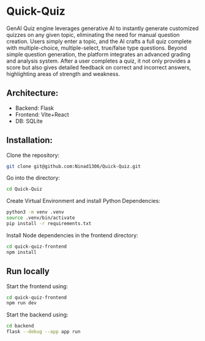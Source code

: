 # Quick-Quiz

GenAI Quiz engine leverages generative AI to instantly generate customized quizzes on any given topic, eliminating the need for manual question creation. Users simply enter a topic, and the AI crafts a full quiz complete with multiple-choice, multiple-select, true/false type questions. 
Beyond simple question generation, the platform integrates an advanced grading and analysis system. After a user completes a quiz, it not only provides a score but also gives detailed feedback on correct and incorrect answers, highlighting areas of strength and weakness.

## Architecture:

<ul>
<li>Backend: Flask
<li>Frontend: Vite+React
<li>DB: SQLite
</ul>

## Installation:

Clone the repository:
```sh
git clone git@github.com:Ninad1306/Quick-Quiz.git
```

Go into the directory:
```sh
cd Quick-Quiz
```

Create Virtual Environment and install Python Dependencies:
```sh
python3 -m venv .venv
source .venv/bin/activate
pip install -r requirements.txt
```

Install Node dependencies in the frontend directory:
```sh
cd quick-quiz-frontend
npm install
```

## Run locally

Start the frontend using:
```sh
cd quick-quiz-frontend
npm run dev
```

Start the backend using:
```sh
cd backend
flask --debug --app app run
```
